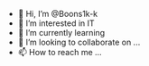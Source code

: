 - 👋 Hi, I’m @Boons1k-k
- 👀 I’m interested in IT
- 🌱 I’m currently learning
- 💞️ I’m looking to collaborate on ...
- 📫 How to reach me ...

<!---
Boons1k-k/Boons1k-k is a ✨ special ✨ repository because its `README.md` (this file) appears on your GitHub profile.
You can click the Preview link to take a look at your changes.
--->
